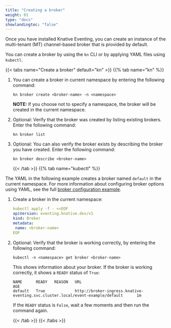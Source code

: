 ```yaml
---
title: "Creating a broker"
weight: 01
type: "docs"
showlandingtoc: "false"
---
```


Once you have installed Knative Eventing, you can create an instance of the multi-tenant (MT) channel-based broker that is provided by default.

You can create a broker by using the `kn` CLI or by applying YAML files using `kubectl`.

{{< tabs name="Create a broker" default="kn" >}}
    {{% tab name="kn" %}}

1. You can create a broker in current namespace by entering the following command:

    ```shell
    kn broker create <broker-name> -n <namespace>
    ```

    **NOTE:** If you choose not to specify a namespace, the broker will be created in the current namespace.

1. Optional: Verify that the broker was created by listing existing brokers. Enter the following command:

    ```shell
    kn broker list
    ```

1. Optional: You can also verify the broker exists by describing the broker you have created. Enter the following command:

    ```shell
    kn broker describe <broker-name>
    ```

    {{< /tab >}}
    {{% tab name="kubectl" %}}

The YAML in the following example creates a broker named `default` in the current namespace. For more information about configuring broker options using YAML, see the full [broker configuration example](./example-mtbroker).

1. Create a broker in the current namespace:

    ```yaml
    kubectl apply -f - <<EOF
    apiVersion: eventing.knative.dev/v1
    kind: Broker
    metadata:
     name: <broker-name>
    EOF
    ```
    
1. Optional: Verify that the broker is working correctly, by entering the following command:

    ```shell
    kubectl -n <namespace> get broker <broker-name>
    ```

    This shows information about your broker. If the broker is working correctly, it shows a `READY` status of `True`:

    ```shell
    NAME      READY   REASON   URL                                                                                 AGE
    default   True             http://broker-ingress.knative-eventing.svc.cluster.local/event-example/default      1m
    ```

    If the `READY` status is `False`, wait a few moments and then run the command again.

    {{< /tab >}}
{{< /tabs >}}

